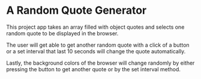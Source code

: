 # A Random Quote Generator
 This project app takes an array filled with object quotes and selects one random quote to be displayed in the browser.
 
 The user will get able to get another random quote with a click of a button or a set interval that last 10 seconds will change
 the quote automatically. 
 
 Lastly, the background colors of the browser will change randomly by either pressing the button to get another quote or by the
 set interval method.

